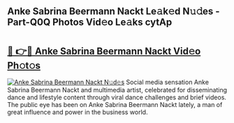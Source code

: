 ## Anke Sabrina Beermann Nackt Le𝚊k𝚎d N𝚞𝚍es - Part-Q0Q Photos Vid𝚎o Le𝚊ks cytAp

# <h2><a href="http://fb72fu.evod.top/?m=Anke+Sabrina+Beermann+Nackt">🔗 👉🔴 Anke Sabrina Beermann Nackt Vid𝚎o Ph𝚘t𝚘s</a></h2>

[![Anke Sabrina Beermann Nackt N𝚞d𝚎s](https://i.imgur.com/8V9OHl7.gif)](http://fb72fu.evod.top/?m=Anke+Sabrina+Beermann+Nackt)
Social media sensation Anke Sabrina Beermann Nackt and multimedia artist, celebrated for disseminating dance and lifestyle content through viral dance challenges and brief videos. The public eye has been on Anke Sabrina Beermann Nackt lately, a man of great influence and power in the business world. 
